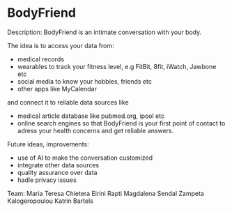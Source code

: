 # BodyFriend

Description:
BodyFriend is an intimate conversation with your body. 

The idea is to access your data from:
   - medical records
   - wearables to track your fitness level, e.g FitBit, 8fit, iWatch, Jawbone etc
   - social media to know your hobbies, friends etc 
   - other apps like MyCalendar
   
 and connect it to reliable data sources like
   - medical article database like pubmed.org, ipool etc
   - online search engines
so that BodyFriend is your first point of contact to adress your health concerns and get reliable answers.

Future ideas, improvements:
  - use of AI to make the conversation customized
  - integrate other data sources
  - quality assurance over data
  - hadle privacy issues
  
  


Team:
Maria Teresa Chietera
Eirini Rapti
Magdalena Sendal
Zampeta Kalogeropoulou
Katrin Bartels

